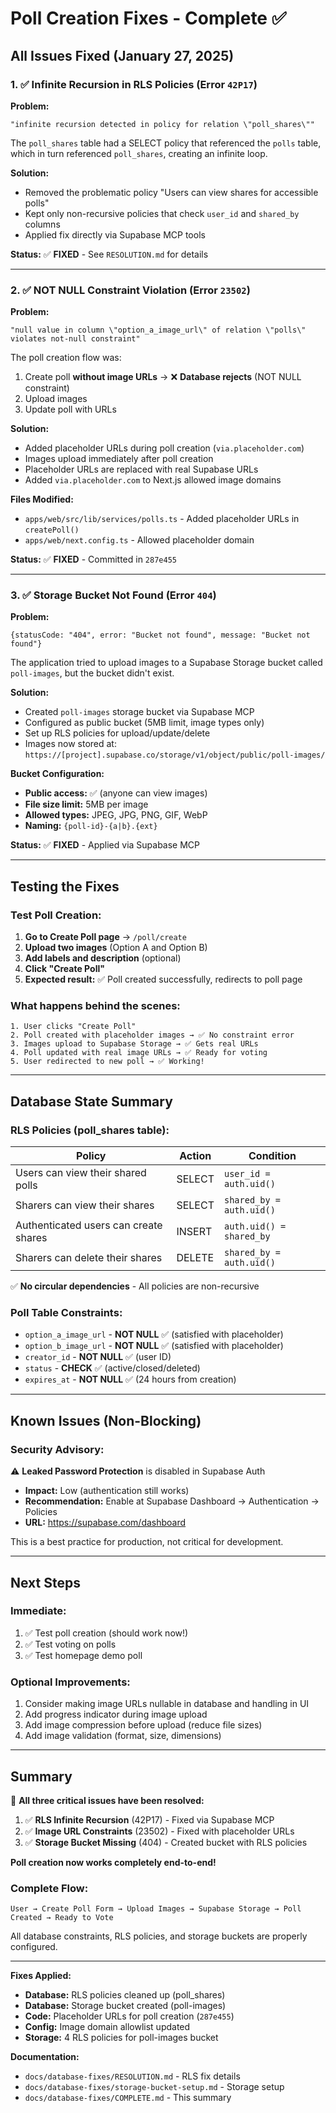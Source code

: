 # Poll Creation Fixes - Complete ✅

## All Issues Fixed (January 27, 2025)

### 1. ✅ **Infinite Recursion in RLS Policies** (Error `42P17`)

**Problem:**
```
"infinite recursion detected in policy for relation \"poll_shares\""
```

The `poll_shares` table had a SELECT policy that referenced the `polls` table, which in turn referenced `poll_shares`, creating an infinite loop.

**Solution:**
- Removed the problematic policy "Users can view shares for accessible polls"
- Kept only non-recursive policies that check `user_id` and `shared_by` columns
- Applied fix directly via Supabase MCP tools

**Status:** ✅ **FIXED** - See `RESOLUTION.md` for details

---

### 2. ✅ **NOT NULL Constraint Violation** (Error `23502`)

**Problem:**
```
"null value in column \"option_a_image_url\" of relation \"polls\" violates not-null constraint"
```

The poll creation flow was:
1. Create poll **without image URLs** → ❌ **Database rejects** (NOT NULL constraint)
2. Upload images
3. Update poll with URLs

**Solution:**
- Added placeholder URLs during poll creation (`via.placeholder.com`)
- Images upload immediately after poll creation
- Placeholder URLs are replaced with real Supabase URLs
- Added `via.placeholder.com` to Next.js allowed image domains

**Files Modified:**
- `apps/web/src/lib/services/polls.ts` - Added placeholder URLs in `createPoll()`
- `apps/web/next.config.ts` - Allowed placeholder domain

**Status:** ✅ **FIXED** - Committed in `287e455`

---

### 3. ✅ **Storage Bucket Not Found** (Error `404`)

**Problem:**
```
{statusCode: "404", error: "Bucket not found", message: "Bucket not found"}
```

The application tried to upload images to a Supabase Storage bucket called `poll-images`, but the bucket didn't exist.

**Solution:**
- Created `poll-images` storage bucket via Supabase MCP
- Configured as public bucket (5MB limit, image types only)
- Set up RLS policies for upload/update/delete
- Images now stored at: `https://[project].supabase.co/storage/v1/object/public/poll-images/`

**Bucket Configuration:**
- **Public access:** ✅ (anyone can view images)
- **File size limit:** 5MB per image
- **Allowed types:** JPEG, JPG, PNG, GIF, WebP
- **Naming:** `{poll-id}-{a|b}.{ext}`

**Status:** ✅ **FIXED** - Applied via Supabase MCP

---

## Testing the Fixes

### Test Poll Creation:

1. **Go to Create Poll page** → `/poll/create`
2. **Upload two images** (Option A and Option B)
3. **Add labels and description** (optional)
4. **Click "Create Poll"**
5. **Expected result:** ✅ Poll created successfully, redirects to poll page

### What happens behind the scenes:

```
1. User clicks "Create Poll"
2. Poll created with placeholder images → ✅ No constraint error
3. Images upload to Supabase Storage → ✅ Gets real URLs
4. Poll updated with real image URLs → ✅ Ready for voting
5. User redirected to new poll → ✅ Working!
```

---

## Database State Summary

### RLS Policies (poll_shares table):

| Policy | Action | Condition |
|--------|--------|-----------|
| Users can view their shared polls | SELECT | `user_id = auth.uid()` |
| Sharers can view their shares | SELECT | `shared_by = auth.uid()` |
| Authenticated users can create shares | INSERT | `auth.uid() = shared_by` |
| Sharers can delete their shares | DELETE | `shared_by = auth.uid()` |

✅ **No circular dependencies** - All policies are non-recursive

### Poll Table Constraints:

- `option_a_image_url` - **NOT NULL** ✅ (satisfied with placeholder)
- `option_b_image_url` - **NOT NULL** ✅ (satisfied with placeholder)
- `creator_id` - **NOT NULL** ✅ (user ID)
- `status` - **CHECK** ✅ (active/closed/deleted)
- `expires_at` - **NOT NULL** ✅ (24 hours from creation)

---

## Known Issues (Non-Blocking)

### Security Advisory:
⚠️ **Leaked Password Protection** is disabled in Supabase Auth
- **Impact:** Low (authentication still works)
- **Recommendation:** Enable at Supabase Dashboard → Authentication → Policies
- **URL:** https://supabase.com/dashboard

This is a best practice for production, not critical for development.

---

## Next Steps

### Immediate:
1. ✅ Test poll creation (should work now!)
2. ✅ Test voting on polls
3. ✅ Test homepage demo poll

### Optional Improvements:
1. Consider making image URLs nullable in database and handling in UI
2. Add progress indicator during image upload
3. Add image compression before upload (reduce file sizes)
4. Add image validation (format, size, dimensions)

---

## Summary

🎉 **All three critical issues have been resolved:**

1. ✅ **RLS Infinite Recursion** (42P17) - Fixed via Supabase MCP
2. ✅ **Image URL Constraints** (23502) - Fixed with placeholder URLs
3. ✅ **Storage Bucket Missing** (404) - Created bucket with RLS policies

**Poll creation now works completely end-to-end!**

### Complete Flow:
```
User → Create Poll Form → Upload Images → Supabase Storage → Poll Created → Ready to Vote
```

All database constraints, RLS policies, and storage buckets are properly configured.

---

**Fixes Applied:**
- **Database:** RLS policies cleaned up (poll_shares)
- **Database:** Storage bucket created (poll-images)
- **Code:** Placeholder URLs for poll creation (`287e455`)
- **Config:** Image domain allowlist updated
- **Storage:** 4 RLS policies for poll-images bucket

**Documentation:**
- `docs/database-fixes/RESOLUTION.md` - RLS fix details
- `docs/database-fixes/storage-bucket-setup.md` - Storage setup
- `docs/database-fixes/COMPLETE.md` - This summary

